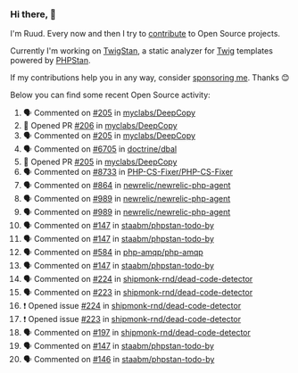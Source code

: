 ### Hi there, 👋

I'm Ruud. Every now and then I try to [contribute](https://github.com/pulls?q=+is%3Apr+author%3Aruudk+archived%3Afalse+is%3Apublic+) to Open Source projects.

Currently I'm working on [TwigStan](https://github.com/twigstan), a static analyzer for [Twig](https://twig.symfony.com/) templates powered by [PHPStan](https://phpstan.org/).

If my contributions help you in any way, consider [sponsoring me](https://github.com/sponsors/ruudk). Thanks 😊

Below you can find some recent Open Source activity:

<!--START_SECTION:activity-->
1. 🗣 Commented on [#205](https://github.com/myclabs/DeepCopy/pull/205#issuecomment-3038320993) in [myclabs/DeepCopy](https://github.com/myclabs/DeepCopy)
2. 💪 Opened PR [#206](https://github.com/myclabs/DeepCopy/pull/206) in [myclabs/DeepCopy](https://github.com/myclabs/DeepCopy)
3. 🗣 Commented on [#205](https://github.com/myclabs/DeepCopy/pull/205#issuecomment-3038317771) in [myclabs/DeepCopy](https://github.com/myclabs/DeepCopy)
4. 🗣 Commented on [#6705](https://github.com/doctrine/dbal/pull/6705#issuecomment-3034991030) in [doctrine/dbal](https://github.com/doctrine/dbal)
5. 💪 Opened PR [#205](https://github.com/myclabs/DeepCopy/pull/205) in [myclabs/DeepCopy](https://github.com/myclabs/DeepCopy)
6. 🗣 Commented on [#8733](https://github.com/PHP-CS-Fixer/PHP-CS-Fixer/pull/8733#issuecomment-3022460145) in [PHP-CS-Fixer/PHP-CS-Fixer](https://github.com/PHP-CS-Fixer/PHP-CS-Fixer)
7. 🗣 Commented on [#864](https://github.com/newrelic/newrelic-php-agent/issues/864#issuecomment-3014952202) in [newrelic/newrelic-php-agent](https://github.com/newrelic/newrelic-php-agent)
8. 🗣 Commented on [#989](https://github.com/newrelic/newrelic-php-agent/issues/989#issuecomment-3014286367) in [newrelic/newrelic-php-agent](https://github.com/newrelic/newrelic-php-agent)
9. 🗣 Commented on [#989](https://github.com/newrelic/newrelic-php-agent/issues/989#issuecomment-3014285323) in [newrelic/newrelic-php-agent](https://github.com/newrelic/newrelic-php-agent)
10. 🗣 Commented on [#147](https://github.com/staabm/phpstan-todo-by/pull/147#issuecomment-3009317189) in [staabm/phpstan-todo-by](https://github.com/staabm/phpstan-todo-by)
11. 🗣 Commented on [#147](https://github.com/staabm/phpstan-todo-by/pull/147#issuecomment-3009105383) in [staabm/phpstan-todo-by](https://github.com/staabm/phpstan-todo-by)
12. 🗣 Commented on [#584](https://github.com/php-amqp/php-amqp/pull/584#issuecomment-3008919776) in [php-amqp/php-amqp](https://github.com/php-amqp/php-amqp)
13. 🗣 Commented on [#147](https://github.com/staabm/phpstan-todo-by/pull/147#issuecomment-3008780373) in [staabm/phpstan-todo-by](https://github.com/staabm/phpstan-todo-by)
14. 🗣 Commented on [#224](https://github.com/shipmonk-rnd/dead-code-detector/issues/224#issuecomment-3008680560) in [shipmonk-rnd/dead-code-detector](https://github.com/shipmonk-rnd/dead-code-detector)
15. 🗣 Commented on [#223](https://github.com/shipmonk-rnd/dead-code-detector/issues/223#issuecomment-3007910464) in [shipmonk-rnd/dead-code-detector](https://github.com/shipmonk-rnd/dead-code-detector)
16. ❗ Opened issue [#224](https://github.com/shipmonk-rnd/dead-code-detector/issues/224) in [shipmonk-rnd/dead-code-detector](https://github.com/shipmonk-rnd/dead-code-detector)
17. ❗ Opened issue [#223](https://github.com/shipmonk-rnd/dead-code-detector/issues/223) in [shipmonk-rnd/dead-code-detector](https://github.com/shipmonk-rnd/dead-code-detector)
18. 🗣 Commented on [#197](https://github.com/shipmonk-rnd/dead-code-detector/pull/197#issuecomment-3007630431) in [shipmonk-rnd/dead-code-detector](https://github.com/shipmonk-rnd/dead-code-detector)
19. 🗣 Commented on [#147](https://github.com/staabm/phpstan-todo-by/pull/147#issuecomment-2999369031) in [staabm/phpstan-todo-by](https://github.com/staabm/phpstan-todo-by)
20. 🗣 Commented on [#146](https://github.com/staabm/phpstan-todo-by/issues/146#issuecomment-2999165994) in [staabm/phpstan-todo-by](https://github.com/staabm/phpstan-todo-by)
<!--END_SECTION:activity-->
